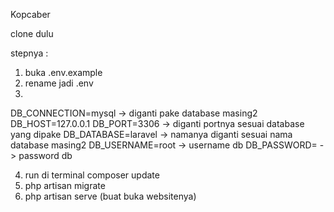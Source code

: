 Kopcaber

clone dulu

stepnya :
1. buka .env.example
2. rename jadi .env
3. 

DB_CONNECTION=mysql -> diganti pake database masing2
DB_HOST=127.0.0.1
DB_PORT=3306 -> diganti portnya sesuai database yang dipake
DB_DATABASE=laravel -> namanya diganti sesuai nama database masing2
DB_USERNAME=root -> username db
DB_PASSWORD= -> password db

4. run di terminal composer update
5. php artisan migrate
6. php artisan serve (buat buka websitenya)
